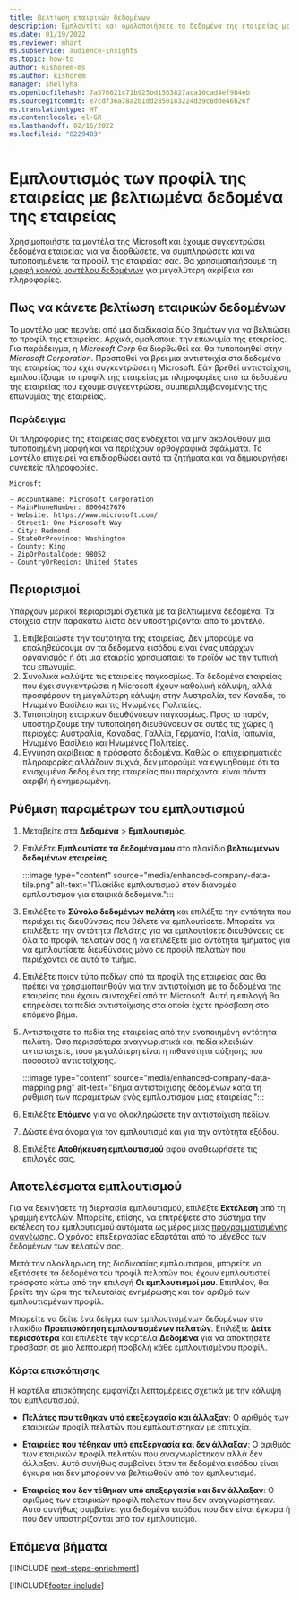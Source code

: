 ```yaml
---
title: Βελτίωση εταιρικών δεδομένων
description: Εμπλουτίτε και ομαλοποιήσετε τα δεδομένα της εταιρείας με τα μοντέλα της Microsoft.
ms.date: 01/19/2022
ms.reviewer: mhart
ms.subservice: audience-insights
ms.topic: how-to
author: kishorem-ms
ms.author: kishorem
manager: shellyha
ms.openlocfilehash: 7a576621c71b925bd1563827aca10cad4ef9b4eb
ms.sourcegitcommit: e7cdf36a78a2b1dd2850183224d39c8dde46b26f
ms.translationtype: HT
ms.contentlocale: el-GR
ms.lasthandoff: 02/16/2022
ms.locfileid: "8229403"
---
```

# <a name="enrichment-of-company-profiles-with-enhanced-company-data"></a>Εμπλουτισμός των προφίλ της εταιρείας με βελτιωμένα δεδομένα της εταιρείας

Χρησιμοποιήστε τα μοντέλα της Microsoft και έχουμε συγκεντρώσει δεδομένα εταιρείας για να διορθώσετε, να συμπληρώσετε και να τυποποιημένετε τα προφίλ της εταιρείας σας. Θα χρησιμοποιήσουμε τη [μορφή κοινού μοντέλου δεδομένων](/common-data-model/schema/core/applicationcommon/account) για μεγαλύτερη ακρίβεια και πληροφορίες.

## <a name="how-we-enhance-company-data"></a>Πως να κάνετε βελτίωση εταιρικών δεδομένων

Το μοντέλο μας περνάει από μια διαδικασία δύο βημάτων για να βελτιώσει το προφίλ της εταιρείας. Αρχικά, ομαλοποιεί την επωνυμία της εταιρείας. Για παράδειγμα, η *Microsoft Corp* θα διορθωθεί και θα τυποποιηθεί στην *Microsoft Corporation*. Προσπαθεί να βρει μια αντιστοιχία στα δεδομένα της εταιρείας που έχει συγκεντρώσει η Microsoft. Εάν βρεθεί αντιστοίχιση, εμπλουτίζουμε το προφίλ της εταιρείας με πληροφορίες από τα δεδομένα της εταιρείας που έχουμε συγκεντρώσει, συμπεριλαμβανομένης της επωνυμίας της εταιρείας.


### <a name="example"></a>Παράδειγμα

Οι πληροφορίες της εταιρείας σας ενδέχεται να μην ακολουθούν μια τυποποιημένη μορφή και να περιέχουν ορθογραφικά σφάλματα. Το μοντέλο επιχειρεί να επιδιορθώσει αυτά τα ζητήματα και να δημιουργήσει συνεπείς πληροφορίες.

```Input
Microsft
```

```Output
- AccountName: Microsoft Corporation
- MainPhoneNumber: 8006427676
- Website: https://www.microsoft.com/
- Street1: One Microsoft Way
- City: Redmond
- StateOrProvince: Washington
- County: King
- ZipOrPostalCode: 98052
- CountryOrRegion: United States
```

## <a name="limitations"></a>Περιορισμοί

Υπάρχουν μερικοί περιορισμοί σχετικά με τα βελτιωμένα δεδομένα. Τα στοιχεία στην παρακάτω λίστα δεν υποστηρίζονται από το μοντέλο.

1.  Επιβεβαιώστε την ταυτότητα της εταιρείας. Δεν μπορούμε να επαληθεύσουμε αν τα δεδομένα εισόδου είναι ένας υπάρχων οργανισμός ή ότι μια εταιρεία χρησιμοποιεί το προϊόν ως την τυπική του επωνυμία.
2.  Συνολικά καλύψτε τις εταιρείες παγκοσμίως. Τα δεδομένα εταιρείας που έχει συγκεντρώσει η Microsoft έχουν καθολική κάλυψη, αλλά προσφέρουν τη μεγαλύτερη κάλυψη στην Αυστραλία, τον Καναδά, το Ηνωμένο Βασίλειο και τις Ηνωμένες Πολιτείες.
3.  Τυποποίηση εταιρικών διευθύνσεων παγκοσμίως. Προς το παρόν, υποστηρίζουμε την τυποποίηση διευθύνσεων σε αυτές τις χώρες ή περιοχές: Αυστραλία, Καναδάς, Γαλλία, Γερμανία, Ιταλία, Ιαπωνία, Ηνωμένο Βασίλειο και Ηνωμένες Πολιτείες.
4.  Εγγύηση ακρίβειας ή πρόσφατα δεδομένα. Καθώς οι επιχειρηματικές πληροφορίες αλλάζουν συχνά, δεν μπορούμε να εγγυηθούμε ότι τα ενισχυμένα δεδομένα της εταιρείας που παρέχονται είναι πάντα ακριβή ή ενημερωμένη.

## <a name="configure-the-enrichment"></a>Ρύθμιση παραμέτρων του εμπλουτισμού

1. Μεταβείτε στα **Δεδομένα** > **Εμπλουτισμός**.

1. Επιλέξτε **Εμπλουτίστε τα δεδομένα μου** στο πλακίδιο **βελτιωμένων δεδομένων εταιρείας**.

   :::image type="content" source="media/enhanced-company-data-tile.png" alt-text="Πλακίδιο εμπλουτισμού στον διανομέα εμπλουτισμού για εταιρικά δεδομένα.":::

1. Επιλέξτε το **Σύνολο δεδομένων πελάτη** και επιλέξτε την οντότητα που περιέχει τις διευθύνσεις που θέλετε να εμπλουτίσετε. Μπορείτε να επιλέξετε την οντότητα *Πελάτης* για να εμπλουτίσετε διευθύνσεις σε όλα τα προφίλ πελατών σας ή να επιλέξετε μια οντότητα τμήματος για να εμπλουτίσετε διευθύνσεις μόνο σε προφίλ πελατών που περιέχονται σε αυτό το τμήμα.

1. Επιλέξτε ποιον τύπο πεδίων από τα προφίλ της εταιρείας σας θα πρέπει να χρησιμοποιηθούν για την αντιστοίχιση με τα δεδομένα της εταιρείας που έχουν συνταχθεί από τη Microsoft. Αυτή η επιλογή θα επηρεάσει τα πεδία αντιστοίχισης στα οποία έχετε πρόσβαση στο επόμενο βήμα.

1.  Αντιστοιχστε τα πεδία της εταιρείας από την ενοποιημένη οντότητα πελάτη. Όσο περισσότερα αναγνωριστικά και πεδία κλειδιών αντιστοιχετε, τόσο μεγαλύτερη είναι η πιθανότητα αύξησης του ποσοστού αντιστοίχισης.

    :::image type="content" source="media/enhanced-company-data-mapping.png" alt-text="Βήμα αντιστοίχισης δεδομένων κατά τη ρύθμιση των παραμέτρων ενός εμπλουτισμού μιας εταιρείας.":::

1. Επιλέξτε **Επόμενο** για να ολοκληρώσετε την αντιστοίχιση πεδίων.

1. Δώστε ένα όνομα για τον εμπλουτισμό και για την οντότητα εξόδου.

1. Επιλέξτε **Αποθήκευση εμπλουτισμού** αφού αναθεωρήσετε τις επιλογές σας.

## <a name="enrichment-results"></a>Αποτελέσματα εμπλουτισμού

Για να ξεκινήσετε τη διεργασία εμπλουτισμού, επιλέξτε **Εκτέλεση** από τη γραμμή εντολών. Μπορείτε, επίσης, να επιτρέψετε στο σύστημα την εκτέλεση του εμπλουτισμού αυτόματα ως μέρος μιας [προγραμματισμένης ανανέωσης](system.md#schedule-tab). Ο χρόνος επεξεργασίας εξαρτάται από το μέγεθος των δεδομένων των πελατών σας.

Μετά την ολοκλήρωση της διαδικασίας εμπλουτισμού, μπορείτε να εξετάσετε τα δεδομένα του προφίλ πελατών που έχουν εμπλουτιστεί πρόσφατα κάτω από την επιλογή **Οι εμπλουτισμοί μου**. Επιπλέον, θα βρείτε την ώρα της τελευταίας ενημέρωσης και τον αριθμό των εμπλουτισμένων προφίλ.

Μπορείτε να δείτε ένα δείγμα των εμπλουτισμένων δεδομένων στο πλακίδιο **Προεπισκόπηση εμπλουτισμένων πελατών**. Επιλέξτε **Δείτε περισσότερα** και επιλέξτε την καρτέλα **Δεδομένα** για να αποκτήσετε πρόσβαση σε μια λεπτομερή προβολή κάθε εμπλουτισμένου προφίλ.

### <a name="overview-card"></a>Κάρτα επισκόπησης

Η καρτέλα επισκόπησης εμφανίζει λεπτομέρειες σχετικά με την κάλυψη του εμπλουτισμού. 

* **Πελάτες που τέθηκαν υπό επεξεργασία και άλλαξαν**: Ο αριθμός των εταιρικών προφίλ πελατών που εμπλουτίστηκαν με επιτυχία.

* **Εταιρείες που τέθηκαν υπό επεξεργασία και δεν άλλαξαν**: Ο αριθμός των εταιρικών προφίλ πελατών που αναγνωρίστηκαν αλλά δεν άλλαξαν. Αυτό συνήθως συμβαίνει όταν τα δεδομένα εισόδου είναι έγκυρα και δεν μπορούν να βελτιωθούν από τον εμπλουτισμό.

* **Εταιρείες που δεν τέθηκαν υπό επεξεργασία και δεν άλλαξαν**: Ο αριθμός των εταιρικών προφίλ πελατών που δεν αναγνωρίστηκαν. Αυτό συνήθως συμβαίνει για δεδομένα εισόδου που δεν είναι έγκυρα ή που δεν υποστηρίζονται από τον εμπλουτισμό.

## <a name="next-steps"></a>Επόμενα βήματα

[!INCLUDE [next-steps-enrichment](../includes/next-steps-enrichment.md)]

[!INCLUDE[footer-include](../includes/footer-banner.md)]
